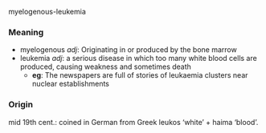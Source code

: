 myelogenous-leukemia
### Meaning
+ myelogenous _adj_: Originating in or produced by the bone marrow
+ leukemia _adj_: a serious disease in which too many white blood cells are produced, causing weakness and sometimes death
	+ __eg__: The newspapers are full of stories of leukaemia clusters near nuclear establishments

### Origin

mid 19th cent.: coined in German from Greek leukos ‘white’ + haima ‘blood’.
